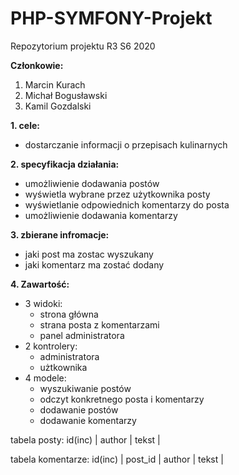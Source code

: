# PHP-SYMFONY-Projekt
Repozytorium projektu R3 S6 2020

**Członkowie:**
1. Marcin Kurach
2. Michał Bogusławski
3. Kamil Gozdalski 

**1. cele:**
* dostarczanie informacji o przepisach kulinarnych

**2. specyfikacja działania:**
* umożliwienie dodawania postów
* wyświetla wybrane przez użytkownika posty
* wyświetlanie odpowiednich komentarzy do posta 
* umożliwienie dodawania komentarzy

**3. zbierane infromacje:**
* jaki post ma zostac wyszukany
* jaki komentarz ma zostać dodany

**4. Zawartość:**
- 3 widoki:
  - strona główna
  - strana posta z komentarzami
  - panel administratora
- 2 kontrolery:
  - administratora
  - użtkownika
- 4 modele:
  - wyszukiwanie postów
  - odczyt konkretnego posta i komentarzy
  - dodawanie postów
  - dodawanie komentarzy


tabela posty:
id(inc) | author | tekst |

tabela komentarze:
id(inc) | post_id | author | tekst |

